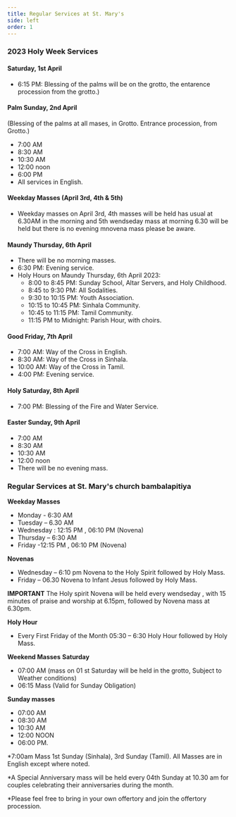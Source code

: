 ```yaml
---
title: Regular Services at St. Mary's
side: left
order: 1
---
```

### 2023 Holy Week Services ###
#### Saturday, 1st April
- 6:15 PM: Blessing of the palms will be on the grotto, the entarence procession from the grotto.)

#### Palm Sunday, 2nd April
(Blessing of the palms at all mases, in Grotto. Entrance procession, from Grotto.)
- 7:00 AM
- 8:30 AM
- 10:30 AM
- 12:00 noon
- 6:00 PM
- All services in English.

#### Weekday Masses (April 3rd, 4th & 5th)
- Weekday masses on April 3rd, 4th masses will be held has usual at 6.30AM in the morning and 5th wendseday mass at morning 6.30 will be held but there is no evening mnovena mass please be aware. 

#### Maundy Thursday, 6th April
- There will be no morning masses.
- 6:30 PM: Evening service.
- Holy Hours on Maundy Thursday, 6th April 2023:
  - 8:00 to 8:45 PM: Sunday School, Altar Servers, and Holy Childhood.
  - 8:45 to 9:30 PM: All Sodalities.
  - 9:30 to 10:15 PM: Youth Association.
  - 10:15 to 10:45 PM: Sinhala Community.
  - 10:45 to 11:15 PM: Tamil Community.
  - 11:15 PM to Midnight: Parish Hour, with choirs.

#### Good Friday, 7th April
- 7:00 AM: Way of the Cross in English.
- 8:30 AM: Way of the Cross in Sinhala.
- 10:00 AM: Way of the Cross in Tamil.
- 4:00 PM: Evening service.

#### Holy Saturday, 8th April
- 7:00 PM: Blessing of the Fire and Water Service.

#### Easter Sunday, 9th April
- 7:00 AM
- 8:30 AM
- 10:30 AM
- 12:00 noon
- There will be no evening mass.

### Regular Services at St. Mary's church bambalapitiya 

**Weekday Masses**
* Monday - 6:30 AM
* Tuesday – 6.30 AM
* Wednesday : 12:15 PM , 06:10 PM (Novena)
* Thursday – 6:30 AM
* Friday -12:15 PM , 06:10 PM (Novena)

**Novenas**

* Wednesday – 6:10 pm Novena to the Holy Spirit followed by Holy Mass.
* Friday – 06.30 Novena to Infant Jesus followed by Holy Mass.


 **IMPORTANT**
The Holy spirit Novena will be held every wendseday , with 15 minutes of praise and worship at 6.15pm, followed by Novena  mass at 6.30pm.

**Holy Hour** 

* Every First Friday of the Month 05:30 – 6:30 Holy Hour followed by Holy Mass.

**Weekend Masses**
**Saturday**

* 07:00 AM (mass on 01 st Saturday will be held in the grotto, Subject to Weather conditions)
* 06:15 Mass (Valid for Sunday Obligation)

**Sunday masses**

* 07:00 AM
* 08:30 AM
* 10:30 AM
* 12:00 NOON
* 06:00 PM.

*7:00am Mass 1st Sunday (Sinhala), 3rd Sunday (Tamil). All Masses are in English except where noted. 

*A Special Anniversary mass will be held every 04th Sunday at 10.30 am for couples celebrating their anniversaries during the month.

*Please feel free to bring in your own  offertory and join the offertory procession.



